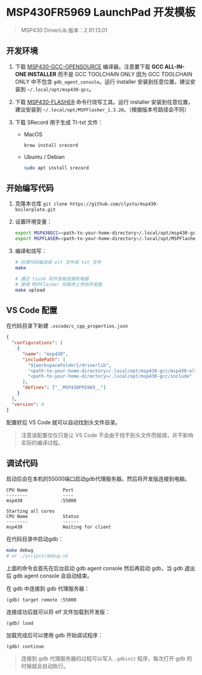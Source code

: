 # MSP430FR5969 LaunchPad 开发模板

> MSP430 DriverLib 版本：2.91.13.01

## 开发环境

1. 下载 [MSP430-GCC-OPENSOURCE](https://www.ti.com/tool/MSP430-GCC-OPENSOURCE) 编译器。注意要下载 **GCC ALL-IN-ONE INSTALLER** 而不是 GCC TOOLCHAIN ONLY 因为 GCC TOOLCHAIN ONLY 中不包含 `gdb_agent_console`。运行 installer 安装到任意位置，建议安装到 `~/.local/opt/msp430-gcc`。

2. 下载 [MSP430-FLASHER](https://www.ti.com/tool/MSP430-FLASHER) 命令行烧写工具。运行 installer 安装到任意位置，建议安装到 `~/.local/opt/MSPFlasher_1.3.20`。（根据版本号路径会不同）

3. 下载 SRecord 用于生成 TI-txt 文件：
   - MacOS 
     ```sh
     brew install srecord
     ```
   - Ubuntu / Debian
     ```sh
     sudo apt install srecord
     ```

## 开始编写代码

1. 克隆本仓库 `git clone https://github.com/clysto/msp430-boilerplate.git`

2. 设置环境变量：
   ```sh
   export MSP430GCC=<path-to-your-home-directory>/.local/opt/msp430-gcc
   export MSPFLASER=<path-to-your-home-directory>/.local/opt/MSPFlasher_1.3.20
   ```

3. 编译和烧写：
   ```sh
   # 将源代码编译成 elf 文件和 txt 文件
   make

   # 通过 tiusb 将开发板连接到电脑
   # 使用 MSPFlasher 将程序上传到开发版
   make upload
   ```

## VS Code 配置

在代码目录下新建 `.vscode/c_cpp_properties.json`

```json
{
  "configurations": [
    {
      "name": "msp430",
      "includePath": [
        "${workspaceFolder}/driverlib",
        "<path-to-your-home-directory>/.local/opt/msp430-gcc/msp430-elf/include",
        "<path-to-your-home-directory>/.local/opt/msp430-gcc/include"
      ],
      "defines": ["__MSP430FR5969__"]
    }
  ],
  "version": 4
}
```

配置好后 VS Code 就可以自动找到头文件目录。

> 注意该配置仅仅只是让 VS Code 不会由于找不到头文件而报错，并不影响实际的编译过程。

## 调试代码



启动后会在本机的55000端口启动gdb代理服务器。然后将开发版连接到电脑。

```
CPU Name             Port
--------             ----
msp430              :55000

Starting all cores
CPU Name             Status
--------             ------
msp430               Waiting for client
```

在代码目录中启动gdb：

```sh
make debug
# or ./scripts/debug.sh
```

上面的命令会首先在后台启动 gdb agent console 然后再启动 gdb，当 gdb 退出后 gdb agent console 会自动结束。

在 gdb 中连接到 gdb 代理服务器：

```
(gdb) target remote :55000
```

连接成功后就可以将 elf 文件加载到开发版：

```
(gdb) load
```

加载完成后可以使用 gdb 开始调试程序：

```
(gdb) continue
```

> 连接到 gdb 代理服务器的过程可以写入 `.gdbinit` 程序，每次打开 gdb 的时候就会自动执行。
